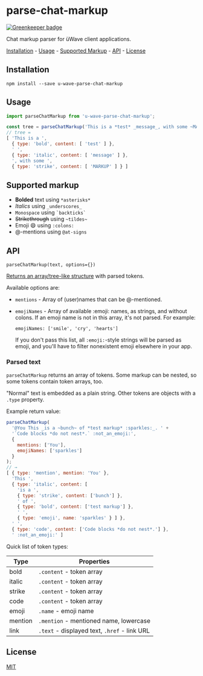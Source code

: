 # parse-chat-markup

[![Greenkeeper badge](https://badges.greenkeeper.io/u-wave/parse-chat-markup.svg)](https://greenkeeper.io/)

Chat markup parser for üWave client applications.

[Installation](#installation) - [Usage](#usage) - [Supported Markup](#supported-markup) -
[API](#api) - [License](#license)

## Installation

```
npm install --save u-wave-parse-chat-markup
```

## Usage

```js
import parseChatMarkup from 'u-wave-parse-chat-markup';

const tree = parseChatMarkup('This is a *test* _message_, with some ~MARKUP~');
// tree =
[ 'This is a ',
  { type: 'bold', content: [ 'test' ] },
  ' ',
  { type: 'italic', content: [ 'message' ] },
  ', with some ',
  { type: 'strike', content: [ 'MARKUP' ] } ]
```

## Supported markup

 - **Bolded** text using `*asterisks*`
 - _Italics_ using `_underscores_`
 - `Monospace` using ``` `backticks` ```
 - <strike>Strikethrough</strike> using `~tildes~`
 - Emoji :smile: using `:colons:`
 - @-mentions using `@at-signs`

## API

```
parseChatMarkup(text, options={})
```

[Returns an array/tree-like structure](#parsed-text) with parsed tokens.

Available options are:

 - `mentions` - Array of (user)names that can be @-mentioned.

 - `emojiNames` - Array of available :emoji: names, as strings, and without
   colons. If an emoji name is not in this array, it's not parsed. For example:

   ```
   emojiNames: ['smile', 'cry', 'hearts']
   ```

   If you don't pass this list, all `:emoji:`-style strings will be parsed as
   emoji, and you'll have to filter nonexistent emoji elsewhere in your app.

### Parsed text

`parseChatMarkup` returns an array of tokens. Some markup can be nested, so
some tokens contain token arrays, too.

"Normal" text is embedded as a plain string. Other tokens are objects with a
`.type` property.

Example return value:

```js
parseChatMarkup(
  '@You This _is a ~bunch~ of *test markup* :sparkles:_. ' +
  '`Code blocks *do not nest*.` :not_an_emoji:',
  {
    mentions: ['You'],
    emojiNames: ['sparkles']
  }
);
// →
[ { type: 'mention', mention: 'You' },
  'This ',
  { type: 'italic', content: [
    'is a ',
    { type: 'strike', content: ['bunch'] },
    ' of ',
    { type: 'bold', content: ['test markup'] },
    ' ',
    { type: 'emoji', name: 'sparkles' } ] },
  ' ',
  { type: 'code', content: ['Code blocks *do not nest*.'] },
  ' :not_an_emoji:' ]
```

Quick list of token types:

| Type | Properties |
|------|------------|
| bold | `.content` - token array |
| italic | `.content` - token array |
| strike | `.content` - token array |
| code | `.content` - token array |
| emoji | `.name` - emoji name |
| mention | `.mention` - mentioned name, lowercase |
| link | `.text` - displayed text, `.href` - link URL |

## License

[MIT][license]

[license]: ./LICENSE
